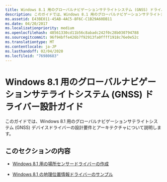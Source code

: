 ```yaml
---
title: Windows 8.1 用のグローバルナビゲーションサテライトシステム (GNSS) ドライバー設計ガイド
description: このガイドでは、Windows 8.1 用のグローバルナビゲーションサテライトシステム (GNSS) デバイスドライバーの設計要件とアーキテクチャについて説明します。
ms.assetid: E43BE011-45AB-4AC5-8F6C-C1B29A60DB11
ms.date: 04/20/2017
ms.localizationpriority: medium
ms.openlocfilehash: 48561330cd11b56c8abadc242f0c28b030794788
ms.sourcegitcommit: 96f94bffe426b7f92913fa0ffff1918c76e0e52c
ms.translationtype: MT
ms.contentlocale: ja-JP
ms.lasthandoff: 02/04/2020
ms.locfileid: "76980683"
---
```

# <a name="global-navigation-satellite-system-gnss-driver-design-guide-for-windows-81"></a>Windows 8.1 用のグローバルナビゲーションサテライトシステム (GNSS) ドライバー設計ガイド

このガイドでは、Windows 8.1 用のグローバルナビゲーションサテライトシステム (GNSS) デバイスドライバーの設計要件とアーキテクチャについて説明します。

## <a name="in-this-section"></a>このセクションの内容

- [Windows 8.1 用の場所センサードライバーの作成](writing-a-location-sensor-driver.md)

- [Windows 8.1 の地理位置情報ドライバーのサンプル](sensors-geolocation-driver-sample.md)
